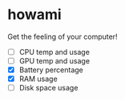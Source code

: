 # howami
Get the feeling of your computer!

- [ ] CPU temp and usage
- [ ] GPU temp and usage
- [x] Battery percentage
- [x] RAM usage
- [ ] Disk space usage
